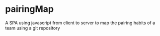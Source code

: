 pairingMap
==========

A SPA using javascript from client to server to map the pairing habits of a team using a git repository
